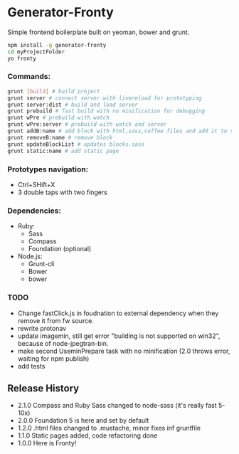 Generator-Fronty
=========

Simple frontend boilerplate built on yeoman, bower and grunt.

``` bash
npm install -g generator-fronty
cd myProjectFolder
yo fronty
```

### Commands:
``` bash
grunt [build] # build project
grunt server # connect server with livereload for prototyping
grunt server:dist # build and load server
grunt prebuild # fast build with no minification for debugging
grunt wPre # prebuild with watch
grunt wPre:server # prebuild with watch and server
grunt addB:name # add block with html,sass,coffee files and add it to styles/_blocks.sass
grunt removeB:name # remove block
grunt updateBlockList # updates blocks.sass
grunt static:name # add static page
```

### Prototypes navigation:
* Ctrl+SHift+X
* 3 double taps with two fingers

### Dependencies:
* Ruby:
    * Sass
    * Compass
    * Foundation (optional)
* Node.js:
    * Grunt-cli
    * Bower
    * bower

### TODO
* Change fastClick.js in foudnation to external dependency when they remove it from fw source.
* rewrite protonav
* update imagemin, still get error "building is not supported on win32", because of node-jpegtran-bin.
* make second UseminPrepare task with no minification (2.0 throws error, waiting for npm publish)
* add tests

## Release History
* 2.1.0 Compass and Ruby Sass changed to node-sass (it's really fast 5-10x)
* 2.0.0 Foundation 5 is here and set by default
* 1.2.0 .html files changed to .mustache, minor fixes inf gruntfile
* 1.1.0 Static pages added, code refactoring done
* 1.0.0 Here is Fronty!